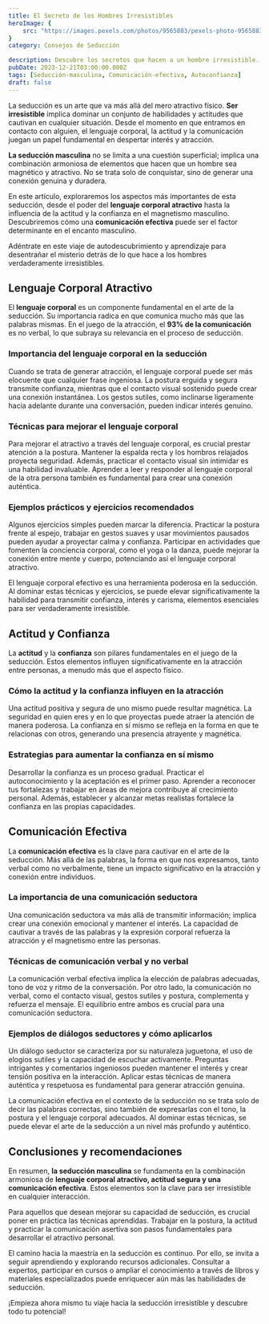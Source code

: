```yaml
---
title: El Secreto de los Hombres Irresistibles
heroImage: {
	src: "https://images.pexels.com/photos/9565883/pexels-photo-9565883.jpeg?auto=compress&cs=tinysrgb&w=1260&h=750&dpr=1",
}
category: Consejos de Seducción

description: Descubre los secretos que hacen a un hombre irresistible. Aprende técnicas de seducción y actitudes que cautivan. ¡Conviértete en un imán para el éxito en las relaciones!
pubDate: 2023-12-21T03:00:00.000Z
tags: [Seducción-masculina, Comunicación-efectiva, Autoconfianza]
draft: false
---
```


La seducción es un arte que va más allá del mero atractivo físico. **Ser irresistible** implica dominar un conjunto de habilidades y actitudes que cautivan en cualquier situación. Desde el momento en que entramos en contacto con alguien, el lenguaje corporal, la actitud y la comunicación juegan un papel fundamental en despertar interés y atracción.

**La seducción masculina** no se limita a una cuestión superficial; implica una combinación armoniosa de elementos que hacen que un hombre sea magnético y atractivo. No se trata solo de conquistar, sino de generar una conexión genuina y duradera.

En este artículo, exploraremos los aspectos más importantes de esta seducción, desde el poder del **lenguaje corporal atractivo** hasta la influencia de la actitud y la confianza en el magnetismo masculino. Descubriremos cómo una **comunicación efectiva** puede ser el factor determinante en el encanto masculino.

Adéntrate en este viaje de autodescubrimiento y aprendizaje para desentrañar el misterio detrás de lo que hace a los hombres verdaderamente irresistibles.

## Lenguaje Corporal Atractivo

El **lenguaje corporal** es un componente fundamental en el arte de la seducción. Su importancia radica en que comunica mucho más que las palabras mismas. En el juego de la atracción, el **93% de la comunicación** es no verbal, lo que subraya su relevancia en el proceso de seducción.

### Importancia del lenguaje corporal en la seducción

Cuando se trata de generar atracción, el lenguaje corporal puede ser más elocuente que cualquier frase ingeniosa. La postura erguida y segura transmite confianza, mientras que el contacto visual sostenido puede crear una conexión instantánea. Los gestos sutiles, como inclinarse ligeramente hacia adelante durante una conversación, pueden indicar interés genuino.

### Técnicas para mejorar el lenguaje corporal

Para mejorar el atractivo a través del lenguaje corporal, es crucial prestar atención a la postura. Mantener la espalda recta y los hombros relajados proyecta seguridad. Además, practicar el contacto visual sin intimidar es una habilidad invaluable. Aprender a leer y responder al lenguaje corporal de la otra persona también es fundamental para crear una conexión auténtica.

### Ejemplos prácticos y ejercicios recomendados

Algunos ejercicios simples pueden marcar la diferencia. Practicar la postura frente al espejo, trabajar en gestos suaves y usar movimientos pausados pueden ayudar a proyectar calma y confianza. Participar en actividades que fomenten la conciencia corporal, como el yoga o la danza, puede mejorar la conexión entre mente y cuerpo, potenciando así el lenguaje corporal atractivo.

El lenguaje corporal efectivo es una herramienta poderosa en la seducción. Al dominar estas técnicas y ejercicios, se puede elevar significativamente la habilidad para transmitir confianza, interés y carisma, elementos esenciales para ser verdaderamente irresistible.

## Actitud y Confianza

La **actitud** y la **confianza** son pilares fundamentales en el juego de la seducción. Estos elementos influyen significativamente en la atracción entre personas, a menudo más que el aspecto físico.

### Cómo la actitud y la confianza influyen en la atracción

Una actitud positiva y segura de uno mismo puede resultar magnética. La seguridad en quien eres y en lo que proyectas puede atraer la atención de manera poderosa. La confianza en sí mismo se refleja en la forma en que te relacionas con otros, generando una presencia atrayente y magnética.

### Estrategias para aumentar la confianza en sí mismo

Desarrollar la confianza es un proceso gradual. Practicar el autoconocimiento y la aceptación es el primer paso. Aprender a reconocer tus fortalezas y trabajar en áreas de mejora contribuye al crecimiento personal. Además, establecer y alcanzar metas realistas fortalece la confianza en las propias capacidades.

## Comunicación Efectiva

La **comunicación efectiva** es la clave para cautivar en el arte de la seducción. Más allá de las palabras, la forma en que nos expresamos, tanto verbal como no verbalmente, tiene un impacto significativo en la atracción y conexión entre individuos.

### La importancia de una comunicación seductora

Una comunicación seductora va más allá de transmitir información; implica crear una conexión emocional y mantener el interés. La capacidad de cautivar a través de las palabras y la expresión corporal refuerza la atracción y el magnetismo entre las personas.

### Técnicas de comunicación verbal y no verbal

La comunicación verbal efectiva implica la elección de palabras adecuadas, tono de voz y ritmo de la conversación. Por otro lado, la comunicación no verbal, como el contacto visual, gestos sutiles y postura, complementa y refuerza el mensaje. El equilibrio entre ambos es crucial para una comunicación seductora.

### Ejemplos de diálogos seductores y cómo aplicarlos

Un diálogo seductor se caracteriza por su naturaleza juguetona, el uso de elogios sutiles y la capacidad de escuchar activamente. Preguntas intrigantes y comentarios ingeniosos pueden mantener el interés y crear tensión positiva en la interacción. Aplicar estas técnicas de manera auténtica y respetuosa es fundamental para generar atracción genuina.

La comunicación efectiva en el contexto de la seducción no se trata solo de decir las palabras correctas, sino también de expresarlas con el tono, la postura y el lenguaje corporal adecuados. Al dominar estas técnicas, se puede elevar el arte de la seducción a un nivel más profundo y auténtico.

## Conclusiones y recomendaciones

En resumen, **la seducción masculina** se fundamenta en la combinación armoniosa de **lenguaje corporal atractivo, actitud segura y una comunicación efectiva**. Estos elementos son la clave para ser irresistible en cualquier interacción.

Para aquellos que desean mejorar su capacidad de seducción, es crucial poner en práctica las técnicas aprendidas. Trabajar en la postura, la actitud y practicar la comunicación asertiva son pasos fundamentales para desarrollar el atractivo personal.

El camino hacia la maestría en la seducción es continuo. Por ello, se invita a seguir aprendiendo y explorando recursos adicionales. Consultar a expertos, participar en cursos o ampliar el conocimiento a través de libros y materiales especializados puede enriquecer aún más las habilidades de seducción.

¡Empieza ahora mismo tu viaje hacia la seducción irresistible y descubre todo tu potencial!

